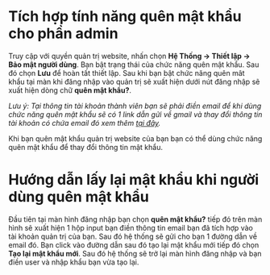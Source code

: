 # Tích hợp tính năng quên mật khẩu cho phần admin

Truy cập với quyền quản trị website, nhấn chọn **Hệ Thống -> Thiết lập -> Bảo mật người dùng**. Bạn bật trạng thái của chức năng quên mật khẩu. Sau đó chọn **Lưu** để hoàn tất thiết lập. Sau khi bạn bật chức năng quên mât khẩu tại màn khi đăng nhập vào quản trị sẽ xuất hiện dưới nút đăng nhập sẽ xuất hiện dòng chữ **quên mật khẩu?**.

_Lưu ý: Tại thông tin tài khoản thành viên bạn sẽ phải điền email để khi dùng chức năng quên mật khẩu sẽ có 1 link dẫn gửi về gmail và thay đổi thông tin tài khoản có chứa email đó xem thêm [tại đây](https://mkmate.osd.vn/docs/setting/user/)._

Khi bạn quên mật khẩu quản trị website của bạn bạn có thể dùng chức năng quên mật khẩu để thay đổi thông tin mật khẩu.

# Hướng dẫn lấy lại mật khẩu khi người dùng quên mật khẩu

Đầu tiên tại màn hình đăng nhập bạn chọn **quên mật khẩu?** tiếp đó trên màn hình sẽ xuất hiện 1 hộp input bạn điền thông tin email bạn đã tích hợp vào tài khoản quản trị của bạn. Sau đó hệ thống sẽ gửi cho bạn 1 đường dẫn về email đó. Bạn click vào đường dẫn sau đó tạo lại mật khẩu mới tiếp đó chọn **Tạo lại mật khẩu mới**. Sau đó hệ thống sẽ trở lại màn hình đăng nhập và bạn điền user và nhập khẩu bạn vừa tạo lại.



